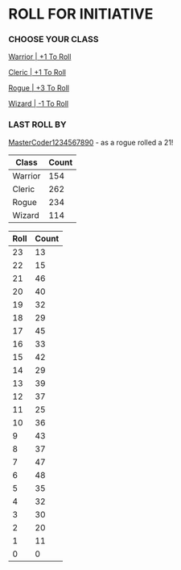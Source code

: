 # ROLL FOR INITIATIVE
### CHOOSE YOUR CLASS

[Warrior | +1 To Roll](https://github.com/benjaminsampica/benjaminsampica/issues/new?title=roll%7Cwarrior&body=Just+click+%27Submit+new+issue%27.)

[Cleric | +1 To Roll](https://github.com/benjaminsampica/benjaminsampica/issues/new?title=roll%7Ccleric&body=Just+click+%27Submit+new+issue%27.)

[Rogue | +3 To Roll](https://github.com/benjaminsampica/benjaminsampica/issues/new?title=roll%7Crogue&body=Just+click+%27Submit+new+issue%27.)

[Wizard | -1 To Roll](https://github.com/benjaminsampica/benjaminsampica/issues/new?title=roll%7Cwizard&body=Just+click+%27Submit+new+issue%27.)
### LAST ROLL BY
[MasterCoder1234567890](https://www.github.com/MasterCoder1234567890) - as a rogue rolled a 21!

|Class|Count|
|-|-|
|Warrior|154|
|Cleric|262|
|Rogue|234|
|Wizard|114|

|Roll|Count|
|-|-|
|23|13
|22|15
|21|46
|20|40
|19|32
|18|29
|17|45
|16|33
|15|42
|14|29
|13|39
|12|37
|11|25
|10|36
|9|43
|8|37
|7|47
|6|48
|5|35
|4|32
|3|30
|2|20
|1|11
|0|0

